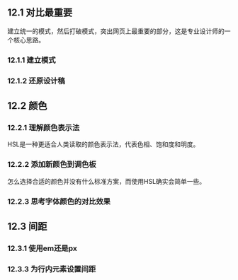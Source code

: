 ## 12.1 对比最重要

建立统一的模式，然后打破模式，突出网页上最重要的部分，这是专业设计师的一个核心思路。

### 12.1.1 建立模式

### 12.1.2 还原设计稿

## 12.2 颜色

### 12.2.1 理解颜色表示法

HSL是一种更适合人类读取的颜色表示法，代表色相、饱和度和明度。

### 12.2.2 添加新颜色到调色板

怎么选择合适的颜色并没有什么标准方案，而使用HSL确实会简单一些。

### 12.2.3 思考字体颜色的对比效果

## 12.3 间距

### 12.3.1 使用em还是px

### 12.3.3 为行内元素设置间距

